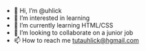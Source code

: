 - 👋 Hi, I’m @uhlick
- 👀 I’m interested in learning
- 🌱 I’m currently learning HTML/CSS
- 💞️ I’m looking to collaborate on a junior job
- 📫 How to reach me tutauhlick@hgmail.com

<!---
uhlick/uhlick is a ✨ special ✨ repository because its `README.md` (this file) appears on your GitHub profile.
You can click the Preview link to take a look at your changes.
--->
